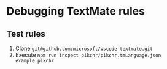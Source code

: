 # Debugging TextMate rules

## Test rules

1) Clone `git@github.com:microsoft/vscode-textmate.git`
2) Execute `npm run inspect pikchr/pikchr.tmLanguage.json example.pikchr`
